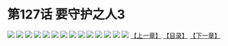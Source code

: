 # 第127话 要守护之人3
![](https://s1.baozimh.com/scomic/sanyanxiaotianlu-samanhua/0/126-f2b9/1.jpg)
![](https://s1.baozimh.com/scomic/sanyanxiaotianlu-samanhua/0/126-f2b9/2.jpg)
![](https://s1.baozimh.com/scomic/sanyanxiaotianlu-samanhua/0/126-f2b9/3.jpg)
![](https://s1.baozimh.com/scomic/sanyanxiaotianlu-samanhua/0/126-f2b9/4.jpg)
![](https://s1.baozimh.com/scomic/sanyanxiaotianlu-samanhua/0/126-f2b9/5.jpg)
![](https://s1.baozimh.com/scomic/sanyanxiaotianlu-samanhua/0/126-f2b9/6.jpg)
![](https://s1.baozimh.com/scomic/sanyanxiaotianlu-samanhua/0/126-f2b9/7.jpg)
![](https://s1.baozimh.com/scomic/sanyanxiaotianlu-samanhua/0/126-f2b9/8.jpg)
![](https://s1.baozimh.com/scomic/sanyanxiaotianlu-samanhua/0/126-f2b9/9.jpg)
![](https://s1.baozimh.com/scomic/sanyanxiaotianlu-samanhua/0/126-f2b9/10.jpg)
![](https://s1.baozimh.com/scomic/sanyanxiaotianlu-samanhua/0/126-f2b9/11.jpg)
![](https://s1.baozimh.com/scomic/sanyanxiaotianlu-samanhua/0/126-f2b9/12.jpg)
![](https://s1.baozimh.com/scomic/sanyanxiaotianlu-samanhua/0/126-f2b9/13.jpg)
![](https://s1.baozimh.com/scomic/sanyanxiaotianlu-samanhua/0/126-f2b9/14.jpg)
[【上一章】](./126.md)
[【目录】](./README.md)
[【下一章】](./128.md)

